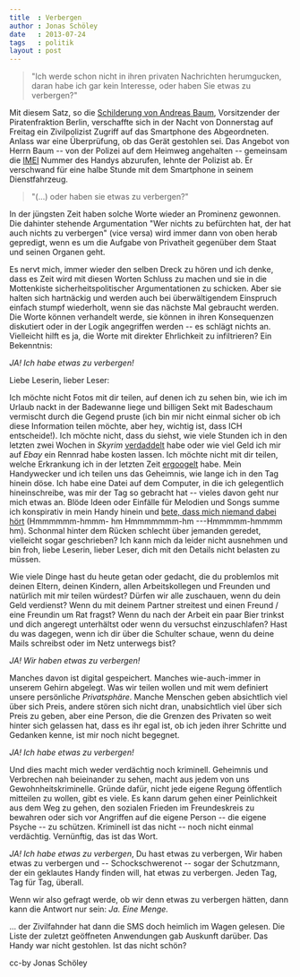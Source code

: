 ```yaml
---
title  : Verbergen
author : Jonas Schöley
date   : 2013-07-24
tags   : politik
layout : post
---
```


> "Ich werde schon nicht in ihren privaten Nachrichten herumgucken, daran habe ich gar kein Interesse, oder haben Sie etwas zu verbergen?"

Mit diesem Satz, so die [Schilderung von Andreas Baum](http://andreasbaum.info/polizeikontrolle1/), Vorsitzender der Piratenfraktion Berlin, verschaffte sich in der Nacht von Donnerstag auf Freitag ein Zivilpolizist Zugriff auf das Smartphone des Abgeordneten. Anlass war eine Überprüfung, ob das Gerät gestohlen sei. Das Angebot von Herrn Baum -- von der Polizei auf dem Heimweg angehalten -- gemeinsam die [IMEI](https://en.wikipedia.org/wiki/International_Mobile_Station_Equipment_Identity) Nummer des Handys abzurufen, lehnte der Polizist ab. Er verschwand für eine halbe Stunde mit dem Smartphone in seinem Dienstfahrzeug.

> "(...) oder haben sie etwas zu verbergen?"

In der jüngsten Zeit haben solche Worte wieder an Prominenz gewonnen. Die dahinter stehende Argumentation "Wer nichts zu befürchten hat, der hat auch nichts zu verbergen" (vice versa) wird immer dann von oben herab gepredigt, wenn es um die Aufgabe von Privatheit gegenüber dem Staat und seinen Organen geht.

Es nervt mich, immer wieder den selben Dreck zu hören und ich denke, dass es Zeit wird mit diesen Worten Schluss zu machen und sie in die Mottenkiste sicherheitspolitischer Argumentationen zu schicken. Aber sie halten sich hartnäckig und werden auch bei überwältigendem Einspruch einfach stumpf wiederholt, wenn sie das nächste Mal gebraucht werden. Die Worte können verhandelt werde, sie können in ihren Konsequenzen diskutiert oder in der Logik angegriffen werden -- es schlägt nichts an. Vielleicht hilft es ja, die Worte mit direkter Ehrlichkeit zu infiltrieren? Ein Bekenntnis:

*JA! Ich habe etwas zu verbergen!*

Liebe Leserin, lieber Leser:

Ich möchte nicht Fotos mit dir teilen, auf denen ich zu sehen bin, wie ich im Urlaub nackt in der Badewanne liege und billigen Sekt mit Badeschaum vermischt durch die Gegend pruste (ich bin mir nicht einmal sicher ob ich diese Information teilen möchte, aber hey, wichtig ist, dass ICH entscheide!). Ich möchte nicht, dass du siehst, wie viele Stunden ich in den letzten zwei Wochen in *Skyrim* [verdaddelt](http://www.sueddeutsche.de/digital/us-politikerin-spielt-world-of-warcraft-bizarres-doppelleben-einer-ork-schurkin-1.1488856) habe oder wie viel Geld ich mir auf *Ebay* ein Rennrad habe kosten lassen. Ich möchte nicht mit dir teilen, welche Erkrankung ich in der letzten Zeit [ergoogelt](http://www.aolstalker.com/) habe. Mein Handywecker und ich teilen uns das Geheimnis, wie lange ich in den Tag hinein döse. Ich habe eine Datei auf dem Computer, in die ich gelegentlich hineinschreibe, was mir der Tag so gebracht hat -- vieles davon geht nur mich etwas an. Blöde Ideen oder Einfälle für Melodien und Songs summe ich konspirativ in mein Handy hinein und [bete, dass mich niemand dabei hört](https://www.youtube.com/watch?v=uVoHMCL8b8U) (Hmmmmmm-hmmm- hm Hmmmmmmm-hm ---Hmmmmm-hmmmm hm). Schonmal hinter dem Rücken schlecht über jemanden geredet, vielleicht sogar geschrieben? Ich kann mich da leider nicht ausnehmen und bin froh, liebe Leserin, lieber Leser, dich mit den Details nicht belasten zu müssen.

Wie viele Dinge hast du heute getan oder gedacht, die du problemlos mit deinen Eltern, deinen Kindern, allen Arbeitskollegen und Freunden und natürlich mit mir teilen würdest? Dürfen wir alle zuschauen, wenn du dein Geld verdienst? Wenn du mit deinem Partner streitest und einen Freund / eine Freundin um Rat fragst? Wenn du nach der Arbeit ein paar Bier trinkst und dich angeregt unterhältst oder wenn du versuchst einzuschlafen? Hast du was dagegen, wenn ich dir über die Schulter schaue, wenn du deine Mails schreibst oder im Netz unterwegs bist?

*JA! Wir haben etwas zu verbergen!*

Manches davon ist digital gespeichert. Manches wie-auch-immer in unserem Gehirn abgelegt. Was wir teilen wollen und mit wem definiert unsere persönliche *Privatsphäre*. Manche Menschen geben absichtlich viel über sich Preis, andere stören sich nicht dran, unabsichtlich viel über sich Preis zu geben, aber eine Person, die die Grenzen des Privaten so weit hinter sich gelassen hat, dass es ihr egal ist, ob ich jeden ihrer Schritte und Gedanken kenne, ist mir noch nicht begegnet.

*JA! Ich habe etwas zu verbergen!*

Und dies macht mich weder verdächtig noch kriminell. Geheimnis und Verbrechen nah beieinander zu sehen, macht aus jedem von uns Gewohnheitskriminelle. Gründe dafür, nicht jede eigene Regung öffentlich mitteilen zu wollen, gibt es viele. Es kann darum gehen einer Peinlichkeit aus dem Weg zu gehen, den sozialen Frieden im Freundeskreis zu bewahren oder sich vor Angriffen auf die eigene Person -- die eigene Psyche -- zu schützen. Kriminell ist das nicht -- noch nicht einmal verdächtig. Vernünftig, das ist das Wort.

*JA! Ich habe etwas zu verbergen*, Du hast etwas zu verbergen, Wir haben etwas zu verbergen und -- Schockschwerenot -- sogar der Schutzmann, der ein geklautes Handy finden will, hat etwas zu verbergen. Jeden Tag, Tag für Tag, überall.

Wenn wir also gefragt werde, ob wir denn etwas zu verbergen hätten, dann kann die Antwort nur sein: *Ja. Eine Menge.*

... der Zivilfahnder hat dann die SMS doch heimlich im Wagen gelesen. Die Liste der zuletzt geöffneten Anwendungen gab Auskunft darüber. Das Handy war nicht gestohlen. Ist das nicht schön?

cc-by Jonas Schöley